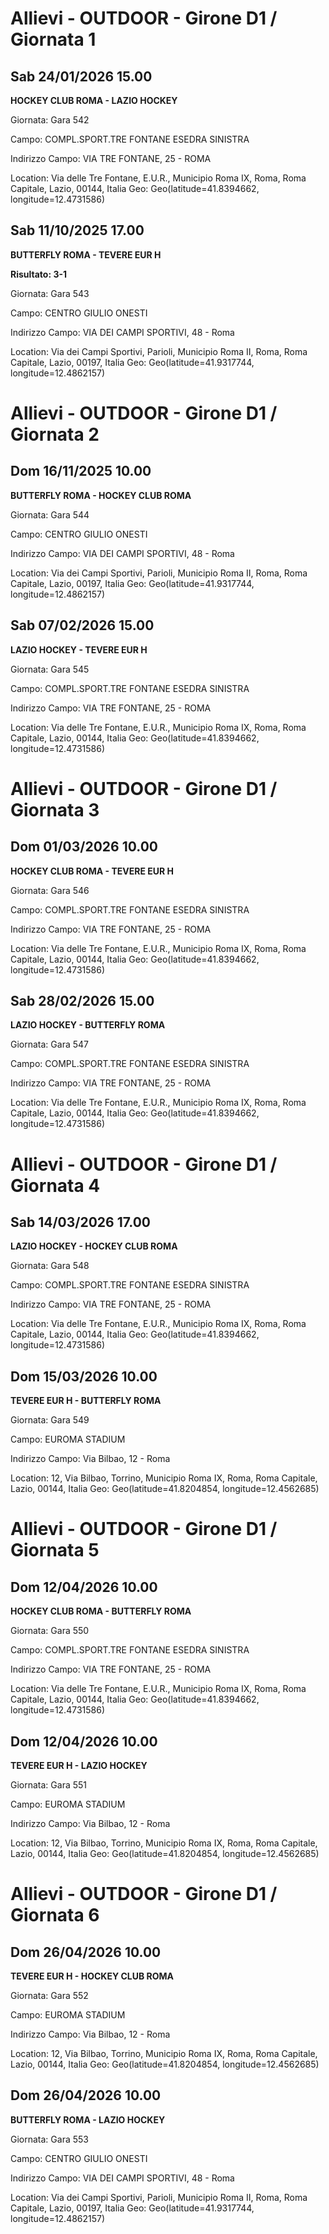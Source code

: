 # Allievi - OUTDOOR  - Girone D1 / Giornata 1
## Sab 24/01/2026 15.00

<strong>HOCKEY CLUB ROMA - LAZIO HOCKEY</strong>

Giornata: Gara 542

Campo: COMPL.SPORT.TRE FONTANE ESEDRA SINISTRA 

Indirizzo Campo:  VIA TRE FONTANE, 25 - ROMA

Location: Via delle Tre Fontane, E.U.R., Municipio Roma IX, Roma, Roma Capitale, Lazio, 00144, Italia
Geo: Geo(latitude=41.8394662, longitude=12.4731586)
<!-- VALCHISONE_END -->



## Sab 11/10/2025 17.00

<strong>BUTTERFLY ROMA - TEVERE EUR H</strong>

**Risultato: 3-1**

Giornata: Gara 543

Campo: CENTRO GIULIO ONESTI 

Indirizzo Campo:  VIA DEI CAMPI SPORTIVI, 48 - Roma

Location: Via dei Campi Sportivi, Parioli, Municipio Roma II, Roma, Roma Capitale, Lazio, 00197, Italia
Geo: Geo(latitude=41.9317744, longitude=12.4862157)
<!-- VALCHISONE_END -->


# Allievi - OUTDOOR  - Girone D1 / Giornata 2
## Dom 16/11/2025 10.00

<strong>BUTTERFLY ROMA - HOCKEY CLUB ROMA</strong>

Giornata: Gara 544

Campo: CENTRO GIULIO ONESTI 

Indirizzo Campo:  VIA DEI CAMPI SPORTIVI, 48 - Roma

Location: Via dei Campi Sportivi, Parioli, Municipio Roma II, Roma, Roma Capitale, Lazio, 00197, Italia
Geo: Geo(latitude=41.9317744, longitude=12.4862157)
<!-- VALCHISONE_END -->



## Sab 07/02/2026 15.00

<strong>LAZIO HOCKEY - TEVERE EUR H</strong>

Giornata: Gara 545

Campo: COMPL.SPORT.TRE FONTANE ESEDRA SINISTRA 

Indirizzo Campo:  VIA TRE FONTANE, 25 - ROMA

Location: Via delle Tre Fontane, E.U.R., Municipio Roma IX, Roma, Roma Capitale, Lazio, 00144, Italia
Geo: Geo(latitude=41.8394662, longitude=12.4731586)
<!-- VALCHISONE_END -->


# Allievi - OUTDOOR  - Girone D1 / Giornata 3
## Dom 01/03/2026 10.00

<strong>HOCKEY CLUB ROMA - TEVERE EUR H</strong>

Giornata: Gara 546

Campo: COMPL.SPORT.TRE FONTANE ESEDRA SINISTRA 

Indirizzo Campo:  VIA TRE FONTANE, 25 - ROMA

Location: Via delle Tre Fontane, E.U.R., Municipio Roma IX, Roma, Roma Capitale, Lazio, 00144, Italia
Geo: Geo(latitude=41.8394662, longitude=12.4731586)
<!-- VALCHISONE_END -->



## Sab 28/02/2026 15.00

<strong>LAZIO HOCKEY - BUTTERFLY ROMA</strong>

Giornata: Gara 547

Campo: COMPL.SPORT.TRE FONTANE ESEDRA SINISTRA 

Indirizzo Campo:  VIA TRE FONTANE, 25 - ROMA

Location: Via delle Tre Fontane, E.U.R., Municipio Roma IX, Roma, Roma Capitale, Lazio, 00144, Italia
Geo: Geo(latitude=41.8394662, longitude=12.4731586)
<!-- VALCHISONE_END -->


# Allievi - OUTDOOR  - Girone D1 / Giornata 4
## Sab 14/03/2026 17.00

<strong>LAZIO HOCKEY - HOCKEY CLUB ROMA</strong>

Giornata: Gara 548

Campo: COMPL.SPORT.TRE FONTANE ESEDRA SINISTRA 

Indirizzo Campo:  VIA TRE FONTANE, 25 - ROMA

Location: Via delle Tre Fontane, E.U.R., Municipio Roma IX, Roma, Roma Capitale, Lazio, 00144, Italia
Geo: Geo(latitude=41.8394662, longitude=12.4731586)
<!-- VALCHISONE_END -->



## Dom 15/03/2026 10.00

<strong>TEVERE EUR H - BUTTERFLY ROMA</strong>

Giornata: Gara 549

Campo: EUROMA STADIUM 

Indirizzo Campo:  Via Bilbao, 12 - Roma

Location: 12, Via Bilbao, Torrino, Municipio Roma IX, Roma, Roma Capitale, Lazio, 00144, Italia
Geo: Geo(latitude=41.8204854, longitude=12.4562685)
<!-- VALCHISONE_END -->


# Allievi - OUTDOOR  - Girone D1 / Giornata 5
## Dom 12/04/2026 10.00

<strong>HOCKEY CLUB ROMA - BUTTERFLY ROMA</strong>

Giornata: Gara 550

Campo: COMPL.SPORT.TRE FONTANE ESEDRA SINISTRA 

Indirizzo Campo:  VIA TRE FONTANE, 25 - ROMA

Location: Via delle Tre Fontane, E.U.R., Municipio Roma IX, Roma, Roma Capitale, Lazio, 00144, Italia
Geo: Geo(latitude=41.8394662, longitude=12.4731586)
<!-- VALCHISONE_END -->



## Dom 12/04/2026 10.00

<strong>TEVERE EUR H - LAZIO HOCKEY</strong>

Giornata: Gara 551

Campo: EUROMA STADIUM 

Indirizzo Campo:  Via Bilbao, 12 - Roma

Location: 12, Via Bilbao, Torrino, Municipio Roma IX, Roma, Roma Capitale, Lazio, 00144, Italia
Geo: Geo(latitude=41.8204854, longitude=12.4562685)
<!-- VALCHISONE_END -->


# Allievi - OUTDOOR  - Girone D1 / Giornata 6
## Dom 26/04/2026 10.00

<strong>TEVERE EUR H - HOCKEY CLUB ROMA</strong>

Giornata: Gara 552

Campo: EUROMA STADIUM 

Indirizzo Campo:  Via Bilbao, 12 - Roma

Location: 12, Via Bilbao, Torrino, Municipio Roma IX, Roma, Roma Capitale, Lazio, 00144, Italia
Geo: Geo(latitude=41.8204854, longitude=12.4562685)
<!-- VALCHISONE_END -->



## Dom 26/04/2026 10.00

<strong>BUTTERFLY ROMA - LAZIO HOCKEY</strong>

Giornata: Gara 553

Campo: CENTRO GIULIO ONESTI 

Indirizzo Campo:  VIA DEI CAMPI SPORTIVI, 48 - Roma

Location: Via dei Campi Sportivi, Parioli, Municipio Roma II, Roma, Roma Capitale, Lazio, 00197, Italia
Geo: Geo(latitude=41.9317744, longitude=12.4862157)
<!-- VALCHISONE_END -->


